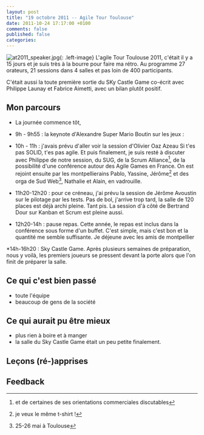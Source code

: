 ```yaml
---
layout: post
title: "19 octobre 2011 -- Agile Tour Toulouse"
date: 2011-10-24 17:17:00 +0100
comments: false
published: false
categories: 
---
```

![at2011_speaker.jpg](https://blog.crafting-labs.fr/images/logo/.at2011_speaker_s.jpg){: .left-image}
L'agile Tour Toulouse 2011, c'était il y a 15 jours et je suis très à la bourre pour faire ma rétro. Au programme 27 orateurs, 21 sessions dans 4 salles et pas loin de 400 participants.

C'était aussi la toute première sortie du SKy Castle Game co-écrit avec Philippe Launay et Fabrice Aimetti, avec un bilan plutôt positif.


## Mon parcours
* La journée commence tôt, 
* 9h - 9h55 : la keynote d'Alexandre Super Mario Boutin sur les jeux : 
* 10h - 11h : j'avais prévu d'aller voir la session d'Olivier Oaz Azeau Si t'es pas SOLID, t'es pas agile. Et puis finalement, je suis resté à discuter avec Philippe de notre session, du SUG, de la Scrum Alliance[^1], de la possibilité d'une conférence autour des Agile Games en France. On est rejoint ensuite par les montpellierains Pablo, Yassine, Jérôme[^2] et des orga de Sud Web[^3], Nathalie et Alain, en vadrouille.
* 11h20-12h20 : pour ce créneau, j'ai prévu la session de Jérôme Avoustin sur le pilotage par les tests. Pas de bol, j'arrive trop tard, la salle de 120 places est déjà archi pleine. Tant pis. La session d'à côté de Bertrand Dour sur Kanban et Scrum  est pleine aussi.

* 12h20-14h : pause repas. Cette année, le repas est inclus dans la conférence sous forme d'un buffet. C'est simple, mais c'est bon et la quantité me semble suffisante. Je déjeune avec les amis de montpellier

*14h-16h20 : Sky Castle Game. Après plusieurs semaines de préparation, nous y voilà, les premiers joueurs se pressent devant la porte alors que l'on finit de préparer la salle.



## Ce qui c'est bien passé
* toute l'équipe
* beaucoup de gens de la société

## Ce qui aurait pu être mieux
* plus rien à boire et à manger
* la salle du Sky Castle Game était un peu petite finalement.

## Leçons (ré-)apprises


## Feedback


[^1]: et de certaines de ses orientations commerciales discutables
[^2]: je veux le même t-shirt !
[^3]: 25-26 mai à Toulouse
